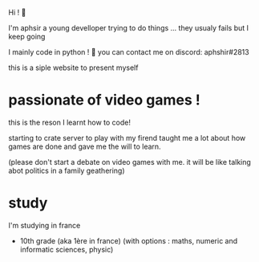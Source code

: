 Hi ! 👋

I'm aphsir a young develloper trying to do things ... they usualy fails but I keep going 

I mainly code in python ! 🐍
you can contact me on discord: aphshir#2813

this is a siple website to present myself

# passionate of video games !
this is the reson I learnt how to code!

starting to crate server to play with my firend taught me a lot about how games are done and gave me the will to learn.

(please don't start a debate on video games with me. it will be like talking abot politics in a family geathering)
# study
I'm studying in france 

* 10th grade (aka 1ère in france) (with options : maths, numeric and informatic sciences, physic)
